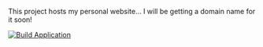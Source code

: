 This project hosts my personal website... I will be getting a domain name for it soon!

[![Build Application](https://github.com/CharlieM312/website/actions/workflows/docker-test.yml/badge.svg)](https://github.com/CharlieM312/website/actions/workflows/docker-test.yml)
